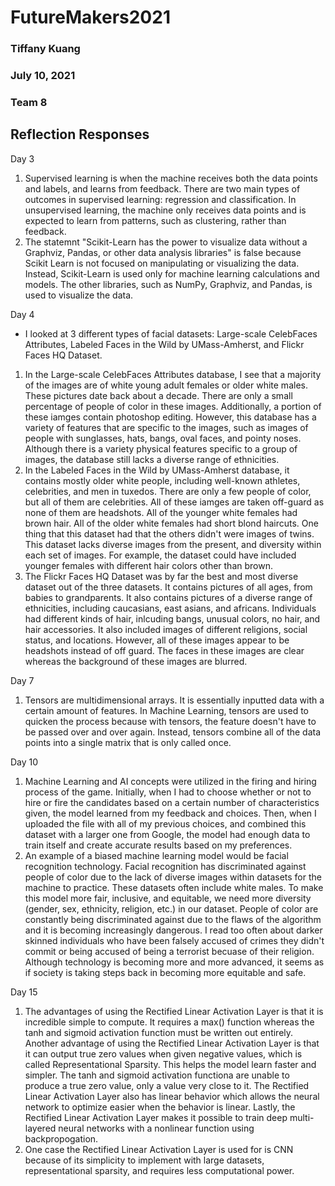 # FutureMakers2021

### Tiffany Kuang
### July 10, 2021
### Team 8

## Reflection Responses

Day 3
1. Supervised learning is when the machine receives both the data points and labels, and learns from feedback. There are two main types of outcomes in supervised learning: regression and classification. In unsupervised learning, the machine only receives data points and is expected to learn from patterns, such as clustering, rather than feedback.
2. The statemnt "Scikit-Learn has the power to visualize data without a Graphviz, Pandas, or other data analysis libraries" is false because Scikit Learn is not focused on manipulating or visualizing the data. Instead, Scikit-Learn is used only for machine learning calculations and models. The other libraries, such as NumPy, Graphviz, and Pandas, is used to visualize the data.

Day 4
- I looked at 3 different types of facial datasets: Large-scale CelebFaces Attributes, Labeled Faces in the Wild by UMass-Amherst, and Flickr Faces HQ Dataset. 
1. In the Large-scale CelebFaces Attributes database, I see that a majority of the images are of white young adult females or older white males. These pictures date back about a decade. There are only a small percentage of people of color in these images. Additionally, a portion of these iamges contain photoshop editing. However, this database has a variety of features that are specific to the images, such as images of people with sunglasses, hats, bangs, oval faces, and pointy noses. Although there is a variety physical features specific to a group of images, the database still lacks a diverse range of ethnicities. 
2. In the Labeled Faces in the Wild by UMass-Amherst database, it contains mostly older white people, including well-known athletes, celebrities, and men in tuxedos. There are only a few people of color, but all of them are celebrities. All of these iamges are taken off-guard as none of them are headshots. All of the younger white females had brown hair. All of the older white females had short blond haircuts. One thing that this dataset had that the others didn't were images of twins. This dataset lacks diverse images from the present, and diversity within each set of images. For example, the dataset could have included younger females with different hair colors other than brown. 
3. The Flickr Faces HQ Dataset was by far the best and most diverse dataset out of the three datasets. It contains pictures of all ages, from babies to grandparents. It also contains pictures of a diverse range of ethnicities, including caucasians, east asians, and africans. Individuals had different kinds of hair, inlcuding bangs, unusual colors, no hair, and hair accessories. It also included images of different religions, social status, and locations. However, all of these images appear to be headshots instead of off guard. The faces in these images are clear whereas the background of these images are blurred. 
  

Day 7
1. Tensors are multidimensional arrays. It is essentially inputted data with a certain amount of features. In Machine Learning, tensors are used to quicken the process because with tensors, the feature doesn't have to be passed over and over again. Instead, tensors combine all of the data points into a single matrix that is only called once.

Day 10
1. Machine Learning and AI concepts were utilized in the firing and hiring process of the game. Initially, when I had to choose whether or not to hire or fire the candidates based on a certain number of characteristics given, the model learned from my feedback and choices. Then, when I uploaded the file with all of my previous choices, and combined this dataset with a larger one from Google, the model had enough data to train itself and create accurate results based on my preferences. 
2. An example of a biased machine learning model would be facial recognition technology. Facial recognition has discriminated against people of color due to the lack of diverse images within datasets for the machine to practice. These datasets often include white males. To make this model more fair, inclusive, and equitable, we need more diversity (gender, sex, ethnicity, religion, etc.) in our dataset. People of color are constantly being discriminated against due to the flaws of the algorithm and it is becoming increasingly dangerous. I read too often about darker skinned individuals who have been falsely accused of crimes they didn't commit or being accused of being a terrorist becuase of their religion. Although technology is becoming more and more advanced, it seems as if society is taking steps back in becoming more equitable and safe. 

Day 15
1. The advantages of using the Rectified Linear Activation Layer is that it is incredible simple to compute. It requires a max() function whereas the tanh and sigmoid activation function must be written out entirely. Another advantage of using the Rectified Linear Activation Layer is that it can output true zero values when given negative values, which is called Representational Sparsity. This helps the model learn faster and simpler. The tanh and sigmoid activation functiona are unable to produce a true zero value, only a value very close to it. The Rectified Linear Activation Layer also has linear behavior which allows the neural network to optimize easier when the behavior is linear. Lastly, the Rectified Linear Activation Layer makes it possible to train deep multi-layered neural networks with a nonlinear function using backpropogation. 
2. One case the Rectified Linear Activation Layer is used for is CNN because of its simplicity to implement with large datasets, representational sparsity, and requires less computational power. 
